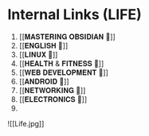 # Internal Links (LIFE)

1. [[𝐌𝐀𝐒𝐓𝐄𝐑𝐈𝐍𝐆 𝐎𝐁𝐒𝐈𝐃𝐈𝐀𝐍 🔗]]
2. [[𝐄𝐍𝐆𝐋𝐈𝐒𝐇 🔗]]
3. [[𝐋𝐈𝐍𝐔𝐗 🔗]]
4. [[𝐇𝐄𝐀𝐋𝐓𝐇 & 𝐅𝐈𝐓𝐍𝐄𝐒𝐒 🔗]]
5. [[𝐖𝐄𝐁 𝐃𝐄𝐕𝐄𝐋𝐎𝐏𝐌𝐄𝐍𝐓 🔗]]
6. [[𝐀𝐍𝐃𝐑𝐎𝐈𝐃 🔗]]
7. [[𝐍𝐄𝐓𝐖𝐎𝐑𝐊𝐈𝐍𝐆 🔗]]
8. [[𝐄𝐋𝐄𝐂𝐓𝐑𝐎𝐍𝐈𝐂𝐒 🔗]]
9. 









![[Life.jpg]]

